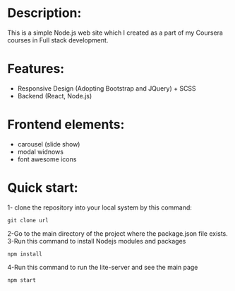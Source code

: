 # Description:
This is a simple Node.js web site which I created as a part of my Coursera courses in Full stack development.

# Features:
* Responsive Design (Adopting Bootstrap and JQuery) + SCSS
* Backend (React, Node.js)

# Frontend elements:
* carousel (slide show)
* modal widnows 
* font awesome icons

# Quick start:
1- clone the repository into your local system by this command:
```
git clone url
```
2-Go to the main directory of the project where the package.json file exists.
3-Run this command to install Nodejs modules and packages
```
npm install
```
4-Run this command to run the lite-server and see the main page
```
npm start
```

